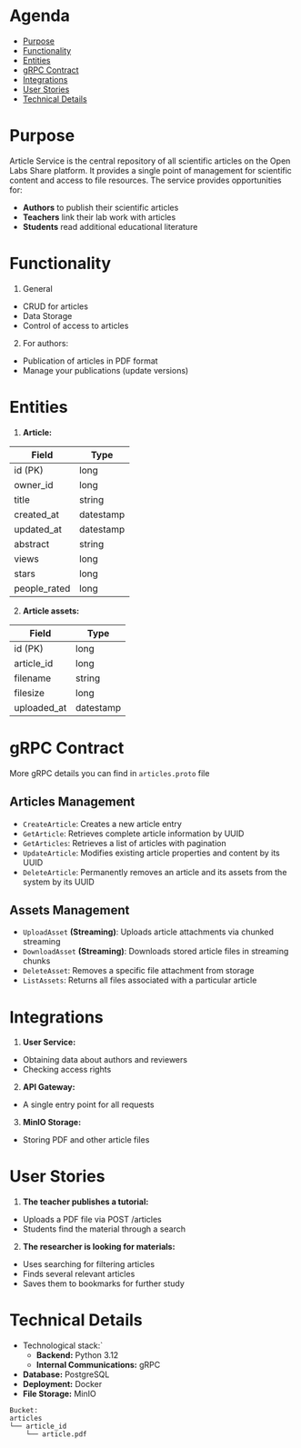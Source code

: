# Agenda

- [Purpose](#purpose)
- [Functionality](#functionality)
- [Entities](#entities)
- [gRPC Contract](#grpc-contract)
- [Integrations](#integrations)
- [User Stories](#user-stories)
- [Technical Details](#technical-details)

# Purpose

Article Service is the central repository of all scientific articles on the Open Labs Share platform. It provides a single point of management for scientific content and access to file resources. The service provides opportunities for:
- **Authors** to publish their scientific articles
- **Teachers** link their lab work with articles
- **Students** read additional educational literature

# Functionality

1. General
- CRUD for articles
- Data Storage
- Control of access to articles

2. For authors:
- Publication of articles in PDF format
- Manage your publications (update versions)

# Entities

1. **Article:**

| Field        | Type      |
|--------------|-----------|
| id (PK)      | long      |
| owner_id     | long      |
| title        | string    |
| created_at   | datestamp |
| updated_at   | datestamp |
| abstract     | string    |
| views        | long      |
| stars        | long      |
| people_rated | long      |


2. **Article assets:**

| Field       | Type      |
|-------------|-----------|
| id (PK)     | long      |
| article_id  | long      |
| filename    | string    |
| filesize    | long      |
| uploaded_at | datestamp |


# gRPC Contract

More gRPC details you can find in `articles.proto` file

## Articles Management

- `CreateArticle`: Creates a new article entry
- `GetArticle`: Retrieves complete article information by UUID
- `GetArticles`: Retrieves a list of articles with pagination 
- `UpdateArticle`: Modifies existing article properties and content by its UUID
- `DeleteArticle`: Permanently removes an article and its assets from the system by its UUID 

## Assets Management

- `UploadAsset` **(Streaming)**: Uploads article attachments via chunked streaming
- `DownloadAsset` **(Streaming)**: Downloads stored article files in streaming chunks
- `DeleteAsset`: Removes a specific file attachment from storage
- `ListAssets`: Returns all files associated with a particular article

# Integrations

1. **User Service:**
- Obtaining data about authors and reviewers
- Checking access rights

2. **API Gateway:**
- A single entry point for all requests

3. **MinIO Storage:**
- Storing PDF and other article files

# User Stories

1. **The teacher publishes a tutorial:**
- Uploads a PDF file via POST /articles
- Students find the material through a search

2. **The researcher is looking for materials:**
- Uses searching for filtering articles
- Finds several relevant articles
- Saves them to bookmarks for further study

# Technical Details
- Technological stack:`
	- **Backend:** Python 3.12
	- **Internal Communications:** gRPC
- **Database:** PostgreSQL
- **Deployment:** Docker
- **File Storage:** MinIO
```
Bucket:
articles
└── article_id
    └── article.pdf
```